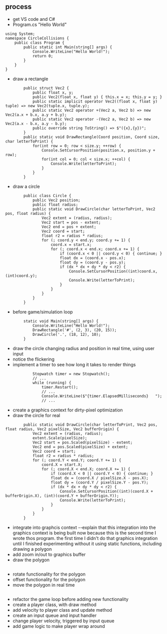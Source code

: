 ## process
* get VS code and C#
* Program.cs "Hello World"
```
using System;
namespace CircleCollisions {
	public class Program {
		public static int Main(string[] args) {
			Console.WriteLine("Hello World!");
			return 0;
		}
	}
}
```
* draw a rectangle
```
		public struct Vec2 {
			public float x, y;
			public Vec2(float x, float y) { this.x = x; this.y = y; }
			public static implicit operator Vec2((float x, float y) tuple) => new Vec2(tuple.x, tuple.y);
			public static Vec2 operator +(Vec2 a, Vec2 b) => new Vec2(a.x + b.x, a.y + b.y);
			public static Vec2 operator -(Vec2 a, Vec2 b) => new Vec2(a.x - b.x, a.y - b.y);
			public override string ToString() => $"({x},{y})";
		}
		public static void DrawRectangle(Coord position, Coord size, char letterToPrint) {
			for(int row = 0; row < size.y; ++row) {
				Console.SetCursorPosition(position.x, position.y + row);
				for(int col = 0; col < size.x; ++col) {
					Console.Write(letterToPrint);
				}
			}
		}
```
* draw a circle
```
		public class Circle {
			public Vec2 position;
			public float radius;
			public static void DrawCircle(char letterToPrint, Vec2 pos, float radius) {
				Vec2 extent = (radius, radius);
				Vec2 start = pos - extent;
				Vec2 end = pos + extent;
				Vec2 coord = start;
				float r2 = radius * radius;
				for (; coord.y < end.y; coord.y += 1) {
					coord.x = start.x;
					for (; coord.x < end.x; coord.x += 1) {
						if (coord.x < 0 || coord.y < 0) { continue; }
						float dx = (coord.x - pos.x);
						float dy = (coord.y - pos.y);
						if (dx * dx + dy * dy < r2) {
							Console.SetCursorPosition((int)coord.x, (int)coord.y);
							Console.Write(letterToPrint);
						}
					}
				}
			}
		}
```
* before game/simulation loop
```
		static void Main(string[] args) {
			Console.WriteLine("Hello World!");
			DrawRectangle('#', (2, 3), (20, 15));
			DrawCircle('.', (18, 12), 10);
		}
```
* draw the circle changing radius and position in real time, using user input
* notice the flickering
* implement a timer to see how long it takes to render things
```
			Stopwatch timer = new Stopwatch();
			// ...
			while (running) {
				timer.Restart();
				// ...
				Console.WriteLine($"{timer.ElapsedMilliseconds}   ");
				// ...
```
* create a graphics context for dirty-pixel optimization
* draw the circle for real 
```
		public static void DrawCircle(char letterToPrint, Vec2 pos, float radius, Vec2 pixelSize, Vec2 bufferOrigin) {
			Vec2 extent = (radius, radius);
			extent.Scale(pixelSize);
			Vec2 start = pos.Scaled(pixelSize) - extent;
			Vec2 end = pos.Scaled(pixelSize) + extent;
			Vec2 coord = start;
			float r2 = radius * radius;
			for (; coord.Y < end.Y; coord.Y += 1) {
				coord.X = start.X;
				for (; coord.X < end.X; coord.X += 1) {
					if (coord.X < 0 || coord.Y < 0) { continue; }
					float dx = (coord.X / pixelSize.X - pos.X);
					float dy = (coord.Y / pixelSize.Y - pos.Y);
					if (dx * dx + dy * dy < r2) {
						Console.SetCursorPosition((int)(coord.X + bufferOrigin.X), (int)(coord.Y + bufferOrigin.Y));
						Console.Write(letterToPrint);
					}
				}
			}
		}
```
* integrate into graphcis context --explain that this integration into the graphics context is being built now because this is the second time I wrote thos program. the first time I didn't do that graphics integration until I finished experimenting without it using static functions, including drawing a polygon
* add zoom in/out to graphics buffer
* draw the polygon
```
```
* rotate functionality for the polygon
* offset functionality for the polygon
* move the polygon in real time
```
```
* refactor the game loop before adding new functionality
* create a player class, with draw method
* add velocity to player class and update method
* create an input queue and input handler
* change player velocity, triggered by input queue
* add game logic to make player wrap around
